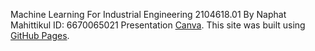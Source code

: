 Machine Learning For Industrial Engineering 2104618.01
By Naphat Mahittikul
ID: 6670065021
Presentation [Canva]([https://pages.github.com/](https://www.canva.com/design/DAGD33yMn9I/A82w9nNbeU_G5L-Z4dZGpw/edit?utm_content=DAGD33yMn9I&utm_campaign=designshare&utm_medium=link2&utm_source=sharebutton)).
This site was built using [GitHub Pages](https://pages.github.com/).
